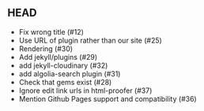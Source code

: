## HEAD

  * Fix wrong title (#12)
  * Use URL of plugin rather than our site (#25)
  * Rendering (#30)
  * Add jekyll/plugins (#29)
  * add jekyll-cloudinary (#32)
  * add algolia-search plugin (#31)
  * Check that gems exist (#28)
  * Ignore edit link urls in html-proofer (#37)
  * Mention Github Pages support and compatibility (#36)

